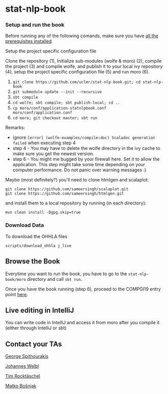 # stat-nlp-book

### Setup and run the book

Before running any of the following comands, make sure you have [all the prerequisites installed](https://github.com/uclmr/stat-nlp-book/wiki/Installation-of-prerequisites).


Setup the project specific configuration file 

Clone the repository (1), 
Initialize sub-modules (wolfe & moro) (2), compile the project (3) and compile wolfe, and publish it to your local ivy repository (4), setup the project specific configuration file (5) and run moro (6).

1. `git clone https://github.com/uclmr/stat-nlp-book.git; cd stat-nlp-book`
2. `git submodule update --init --recursive`
3. `sbt compile`
4. `cd wolfe; sbt compile; sbt publish-local; cd ..`
5. `cp moro/conf/application-statnlpbook.conf moro/conf/application.conf`
6. `cd moro; git checkout master; sbt run`

Remarks:
- ignore `[error] (wolfe-examples/compile:doc) Scaladoc generation failed` when executing step 4
- step 4 - You may have to delete the wolfe directory in the ivy cache to make sure you get the newest version.
- step 6 - You might me bugged by your firewall here. Set it to allow the application. This step might take some time depending on your computer performance. Do not panic over warning messages :)



Maybe (most definitely?) you'll need to clone htmlgen and scalaplot:

    git clone https://github.com/sameersingh/scalaplot.git
    git clone https://github.com/sameersingh/htmlgen.git
    
and install them to a local repository by running (in each directory):
    
    mvn clean install -Dgpg.skip=true
    

### Download Data
To download the OHHLA files

    scripts/download_ohhla j_live

## Browse the Book
Everytime you want to run the book, you have to go to the `stat-nlp-book/moro` directory and call `sbt run`.

Once you have the book running (step 6), proceed to the COMPGI19 entry point [here](http://localhost:9000/template/statnlpbook/04_compgi19/02_overview).

## Live editing in IntelliJ

You can write code in IntelliJ and access it from moro after you compile it (either through IntelliJ or sbt)


## Contact your TAs
[George Spithourakis](mailto:g.spithourakis.12@ucl.ac.uk)

[Johannes Welbl](mailto:johannes.welbl.14@ucl.ac.uk)

[Tim Rocktäschel](mailto:t.rocktaschel@cs.ucl.ac.uk)

[Matko Bošnjak](mailto:matko.bosnjak@cs.ucl.ac.uk)
